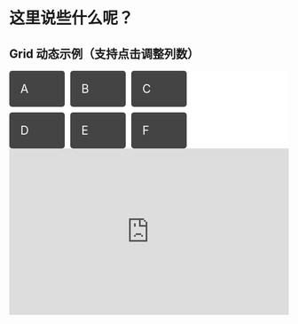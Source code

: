 # 这里说些什么呢？


## Grid 动态示例（支持点击调整列数）

<style>
 .grid-box {
  display: grid;
  grid-template-columns: 100px 100px 100px;
  grid-gap: 10px;
  background-color: #fff;
  color: #444;
}

.grid-item {
  background-color: #444;
  color: #fff;
  border-radius: 5px;
  padding: 20px;
  font-size: 150%;
}

</style>

<div class="grid-box">
  <div class="grid-item grid01">A</div>
  <div class="grid-item grid02">B</div>
  <div class="grid-item grid03">C</div>
  <div class="grid-item grid04">D</div>
  <div class="grid-item grid05">E</div>
  <div class="grid-item grid06">F</div>
</div>

<script>
  function changeGrid() {
    document.getElementById("grid").style.gridTemplateColumns = "repeat(4, 1fr)";
  }
</script>

<iframe height="300" style="width: 100%;" scrolling="no" 
src="https://codepen.io/joe-amu/pen/xbxYGpO" frameborder="no" 
loading="lazy" allowtransparency="true" allowfullscreen="true">
</iframe>
